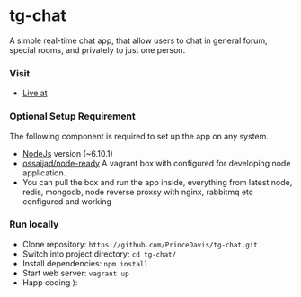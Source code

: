 # tg-chat
A simple real-time chat app, that allow users to chat in general forum, special rooms, and privately to just one person.

### Visit ###
* [Live at](https://tg-node-chat-app.herokuapp.com/)

### Optional Setup Requirement ###
The following component is required to set up the app on any system.

* [NodeJs](https://nodejs.org/en/) version (~6.10.1)
* [ossaijad/node-ready](https://app.vagrantup.com/ossaijad/boxes/node-ready) A vagrant box with configured for developing node application.
* You can pull the box and run the app inside, everything from latest node, redis, mongodb, node reverse proxsy with nginx, rabbitmq etc configured and working

### Run locally ###

* Clone repository: `https://github.com/PrinceDavis/tg-chat.git`
* Switch into project directory: `cd tg-chat/`
* Install dependencies: `npm install`
* Start web server: `vagrant up`
* Happ coding ):


